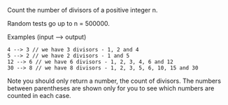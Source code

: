 Count the number of divisors of a positive integer n.

Random tests go up to n = 500000.

Examples (input --> output)
```
4 --> 3 // we have 3 divisors - 1, 2 and 4
5 --> 2 // we have 2 divisors - 1 and 5
12 --> 6 // we have 6 divisors - 1, 2, 3, 4, 6 and 12
30 --> 8 // we have 8 divisors - 1, 2, 3, 5, 6, 10, 15 and 30
```
Note you should only return a number, the count of divisors. The numbers between parentheses are shown only for you to see which numbers are counted in each case.